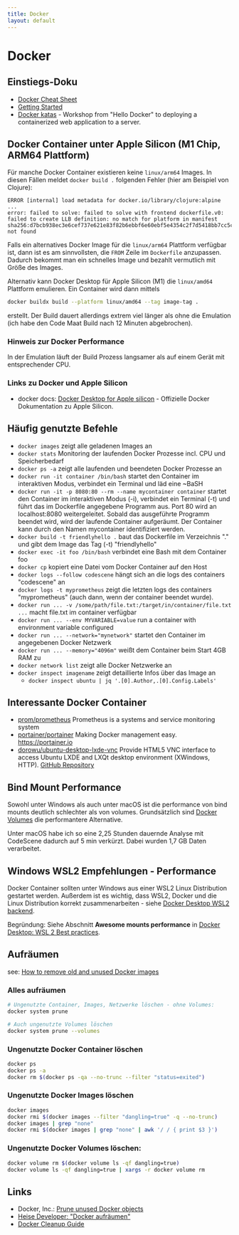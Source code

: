 ```yaml
---
title: Docker
layout: default
---
```


# Docker

## Einstiegs-Doku

* [Docker Cheat Sheet](https://github.com/wsargent/docker-cheat-sheet)
* [Getting Started](https://docs.docker.com/get-started/)
* [Docker katas](https://github.com/eficode-academy/docker-katas) - Workshop from "Hello Docker" to deploying a containerized web application to a server.

## Docker Container unter Apple Silicon (M1 Chip, ARM64 Plattform)

Für manche Docker Container existieren keine `linux/arm64` Images. In diesen Fällen meldet `docker build .` folgenden Fehler (hier am Beispiel von Clojure):

```text
ERROR [internal] load metadata for docker.io/library/clojure:alpine
...
error: failed to solve: failed to solve with frontend dockerfile.v0: failed to create LLB definition: no match for platform in manifest sha256:d7bcb938ec3e6cef737e621e83f82b6ebbf6e60ebf5e4354c2f7d5418bb7cc5c: not found
```

Falls ein alternatives Docker Image für die `linux/arm64` Plattform verfügbar ist, dann ist es am sinnvollsten, die `FROM` Zeile im `Dockerfile` anzupassen. Dadurch bekommt man ein schnelles Image und bezahlt vermutlich mit Größe des Images.

Alternativ kann Docker Desktop für Apple Silicon (M1) die `linux/amd64` Plattform emulieren. Ein Container wird dann mittels 

```sh
docker buildx build --platform linux/amd64 --tag image-tag .
```

erstellt. Der Build dauert allerdings extrem viel länger als ohne die Emulation (ich habe den Code Maat Build nach 12 Minuten abgebrochen).

### Hinweis zur Docker Performance

In der Emulation läuft der Build Prozess langsamer als auf einem Gerät mit entsprechender CPU.

### Links zu Docker und Apple Silicon

* docker docs: [Docker Desktop for Apple silicon](https://docs.docker.com/desktop/mac/apple-silicon/) - Offizielle Docker Dokumentation zu Apple Silicon.

## Häufig genutzte Befehle

* `docker images` zeigt alle geladenen Images an
* `docker stats` Monitoring der laufenden Docker Prozesse incl. CPU und Speicherbedarf
* `docker ps -a` zeigt alle laufenden und beendeten Docker Prozesse an
* `docker run -it container /bin/bash` startet den Container im interaktiven Modus, verbindet ein Terminal und läd eine ~BaSH
* `docker run -it -p 8080:80 --rm --name mycontainer container` startet den Container im interaktiven Modus (-i), verbindet ein Terminal (-t) und führt das im Dockerfile angegebene Programm aus. Port 80 wird an localhost:8080 weitergeleitet. Sobald das ausgeführte Programm beendet wird, wird der laufende Container aufgeräumt. Der Container kann durch den Namen mycontainer identifiziert werden.
* `docker build -t friendlyhello .` baut das Dockerfile im Verzeichnis "." und gibt dem Image das Tag (-t) "friendlyhello"
* `docker exec -it foo /bin/bash` verbindet eine Bash mit dem Container foo
* `docker cp` kopiert eine Datei vom Docker Container auf den Host
* `docker logs --follow codescene` hängt sich an die logs des containers "codescene" an
* `docker logs -t myprometheus` zeigt die letzten logs des containers "myprometheus" (auch dann, wenn der container beendet wurde).
* `docker run ... -v /some/path/file.txt:/target/in/container/file.txt ...` macht file.txt im container verfügbar
* `docker run ... --env MYVARIABLE=value` run a container with environment variable configured
* `docker run ... --network="mynetwork"` startet den Container im angegebenen Docker Netzwerk
* `docker run ... --memory="4096m"` weißt dem Container beim Start 4GB RAM zu
* `docker network list` zeigt alle Docker Netzwerke an
* `docker inspect imagename` zeigt detaillierte Infos über das Image an
    * `docker inspect ubuntu | jq '.[0].Author,.[0].Config.Labels'`

## Interessante Docker Container

* [prom/prometheus](https://hub.docker.com/r/prom/prometheus) Prometheus is a systems and service monitoring system
* [portainer/portainer](https://hub.docker.com/r/portainer/portainer) Making Docker management easy. https://portainer.io
* [dorowu/ubuntu-desktop-lxde-vnc](https://hub.docker.com/r/dorowu/ubuntu-desktop-lxde-vnc) Provide HTML5 VNC interface to access Ubuntu LXDE and LXQt desktop environment (XWindows, HTTP). [GitHub Repository](https://github.com/fcwu/docker-ubuntu-vnc-desktop)

## Bind Mount Performance

Sowohl unter Windows als auch unter macOS ist die performance von bind mounts deutlich schlechter als von volumes.
Grundsätzlich sind [Docker Volumes](https://docs.docker.com/storage/volumes/) die performantere Alternative.

Unter macOS habe ich so eine 2,25 Stunden dauernde Analyse mit CodeScene dadurch auf 5 min verkürzt. Dabei wurden
1,7 GB Daten verarbeitet.

## Windows WSL2 Empfehlungen - Performance

Docker Container sollten unter Windows aus einer WSL2 Linux Distribution gestartet werden. Außerdem ist es wichtig, dass WSL2, Docker und die Linux Distribution korrekt zusammenarbeiten - siehe [Docker Desktop WSL2 backend](https://docs.docker.com/desktop/windows/wsl/).

Begründung: Siehe Abschnitt **Awesome mounts performance** in [Docker Desktop: WSL 2 Best practices](https://www.docker.com/blog/docker-desktop-wsl-2-best-practices/).

## Aufräumen

see: [How to remove old and unused Docker images](http://stackoverflow.com/questions/32723111/how-to-remove-old-and-unused-docker-images)

### Alles aufräumen

```sh
# Ungenutzte Container, Images, Netzwerke löschen - ohne Volumes:
docker system prune

# Auch ungenutzte Volumes löschen
docker system prune --volumes
```

### Ungenutzte Docker Container löschen

```sh
docker ps
docker ps -a
docker rm $(docker ps -qa --no-trunc --filter "status=exited")
```

### Ungenutzte Docker Images löschen

```sh
docker images
docker rmi $(docker images --filter "dangling=true" -q --no-trunc)
docker images | grep "none"
docker rmi $(docker images | grep "none" | awk '/ / { print $3 }')
```

### Ungenutzte Docker Volumes löschen:

```sh
docker volume rm $(docker volume ls -qf dangling=true)
docker volume ls -qf dangling=true | xargs -r docker volume rm
```

## Links

* Docker, Inc.: [Prune unused Docker objects](https://docs.docker.com/config/pruning/)
* [Heise Developer: "Docker aufräumen"](https://www.heise.de/developer/artikel/Docker-aufraeumen-3604106.html)
* [Docker Cleanup Guide](https://gist.github.com/bastman/5b57ddb3c11942094f8d0a97d461b430)